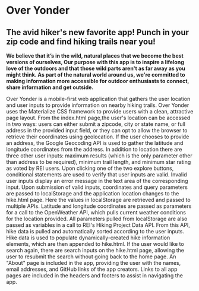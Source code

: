 # Over Yonder

## The avid hiker's new favorite app! Punch in your zip code and find hiking trails near you!

**We believe that it’s in the wild, natural places that we become the best versions of ourselves, Our purpose with this app is to inspire a lifelong love of the outdoors and that those wild parts aren't as far away as you might think. As part of the natural world around us, we're committed to making information more accessible for outdoor enthusiasts to connect, share information and get outside.**

Over Yonder is a mobile-first web application that gathers the user location and user inputs to provide information on nearby hiking trails.  Over Yonder uses the Materialize CSS framework to provide users with a clean, attractive page layout.  From the index.html page,the user's location can be accessed in two ways: users can either submit a zipcode, city or state name, or full address in the provided input field, or they can opt to allow the browser to retrieve their coordinates using geolocation.  If the user chooses to provide an address, the Google Geocoding API is used to gather the latitude and longitude coordinates from the address.  In addition to location there are three other user inputs: maximum results (which is the only parameter other than address to be required), minimum trail length, and minimum star rating as voted by REI users.  Upon clicking one of the two explore buttons, conditional statements are used to verify that user inputs are valid.  Invalid user inputs display an error message in the text area of the corresponding input.  Upon submission of valid inputs, coordinates and query parameters are passed to localStorage and the application location changes to the hike.html page.  Here the values in localStorage are retrieved and passed to multiple APIs.  Latitude and longitude coordinates are passed as parameters for a call to the OpenWeather API, which pulls current weather conditions for the location provided.  All parameters pulled from localStorage are also passed as variables in a call to REI's Hiking Project Data API.  From this API, hike data is pulled and automatically sorted according to the user inputs.  Hike data is used to populate dynamically-created hike information elements, which are then appended to hike.html.  If the user would like to search again, there are search inputs on the hike.html page, allowing the user to resubmit the search without going back to the home page.  An "About" page is included in the app, providing the user with the names, email addresses, and GitHub links of the app creators.  Links to all app pages are included in the headers and footers to assist in navigating the app.

